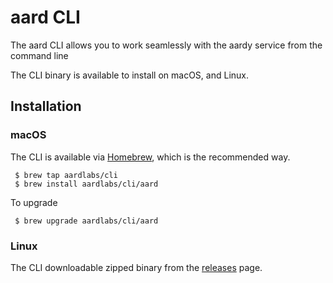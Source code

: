 # aard CLI 

The aard CLI allows you to work seamlessly with the aardy service from the command line

The CLI binary is available to install on macOS, and Linux.

## Installation

### macOS
The CLI is available via [Homebrew](https://brew.sh/), which is the recommended way. 

```
 $ brew tap aardlabs/cli
 $ brew install aardlabs/cli/aard
```

To upgrade

```shell
 $ brew upgrade aardlabs/cli/aard
```

### Linux
The CLI downloadable zipped binary from the [releases](https://github.com/aardlabs/cli-release/releases/latest) page. 
